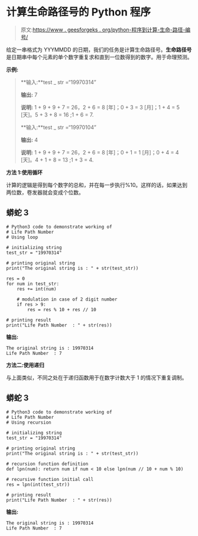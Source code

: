 # 计算生命路径号的 Python 程序

> 原文:[https://www . geesforgeks . org/python-程序到计算-生命-路径-编号/](https://www.geeksforgeeks.org/python-program-to-compute-life-path-number/)

给定一串格式为 YYYMMDD 的日期，我们的任务是计算生命路径号。**生命路径号**是日期串中每个元素的单个数字重复求和直到一位数得到的数字。用于命理预测。

**示例:**

> **输入:**test _ str =“19970314”
> 
> **输出:** 7
> 
> **说明:** 1 + 9 + 9 + 7 = 26，2 + 6 = 8 [年]；0 + 3 = 3 [月]；1 + 4 = 5 [天]。5 + 3 + 8 = 16 ;1 + 6 = 7.
> 
> **输入:**test _ str =“19970104”
> 
> **输出:** 4
> 
> **说明:** 1 + 9 + 9 + 7 = 26，2 + 6 = 8 [年]；0 + 1 = 1 [月]；0 + 4 = 4 [天]。4 + 1 + 8 = 13 ;1 + 3 = 4.

**方法 1:使用循环**

计算的逻辑是得到每个数字的总和，并在每一步执行%10。这样的话，如果达到两位数，卷发器就会变成个位数。

## 蟒蛇 3

```
# Python3 code to demonstrate working of
# Life Path Number
# Using loop

# initializing string
test_str = "19970314"

# printing original string
print("The original string is : " + str(test_str))

res = 0
for num in test_str:
    res += int(num)

    # modulation in case of 2 digit number
    if res > 9:
        res = res % 10 + res // 10

# printing result
print("Life Path Number  : " + str(res))
```

**输出:**

```
The original string is : 19970314
Life Path Number  : 7
```

**方法二:使用递归**

与上面类似，不同之处在于递归函数用于在数字计数大于 1 的情况下重复调制。

## 蟒蛇 3

```
# Python3 code to demonstrate working of
# Life Path Number
# Using recursion

# initializing string
test_str = "19970314"

# printing original string
print("The original string is : " + str(test_str))

# recursion function definition
def lpn(num): return num if num < 10 else lpn(num // 10 + num % 10)

# recursive function initial call
res = lpn(int(test_str))

# printing result
print("Life Path Number  : " + str(res))
```

**输出:**

```
The original string is : 19970314
Life Path Number  : 7
```